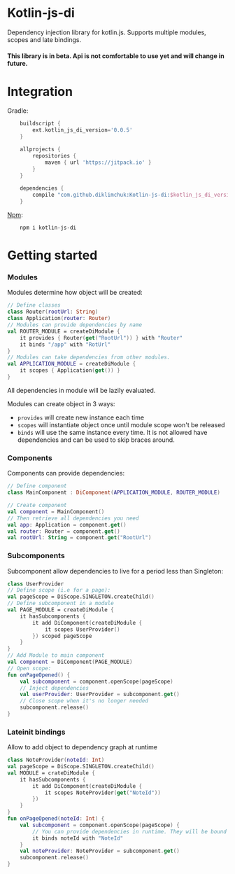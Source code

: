 # Kotlin-js-di
Dependency injection library for kotlin.js. Supports multiple modules, scopes and late bindings.
#### This library is in beta. Api is not comfortable to use yet and will change in future.

# Integration
Gradle:
```groovy
    buildscript {
        ext.kotlin_js_di_version='0.0.5'
    }

    allprojects {
        repositories {
            maven { url 'https://jitpack.io' }
        }
    }
    
    dependencies {
        compile "com.github.diklimchuk:Kotlin-js-di:$kotlin_js_di_version"
    }
```
[Npm](https://www.npmjs.com/package/kotlin-js-di):
```
    npm i kotlin-js-di
```

# Getting started
### Modules
Modules determine how object will be created:
```kotlin
// Define classes
class Router(rootUrl: String)
class Application(router: Router)
// Modules can provide dependencies by name
val ROUTER_MODULE = createDiModule {
    it provides { Router(get("RootUrl")) } with "Router"
    it binds "/app" with "RotUrl"
}
// Modules can take dependencies from other modules.
val APPLICATION_MODULE = createDiModule {
    it scopes { Application(get()) }
}
```
All dependencies in module will be lazily evaluated.

Modules can create object in 3 ways:
* `provides` will create new instance each time
* `scopes` will instantiate object once until module scope won't be released
* `binds` will use the same instance every time. It is not allowed have dependencies and can be used to skip braces around.

### Components
Components can provide dependencies:
```kotlin
// Define component
class MainComponent : DiComponent(APPLICATION_MODULE, ROUTER_MODULE)
```
```kotlin
// Create component
val component = MainComponent()
// Then retrieve all dependencies you need
val app: Application = component.get()
val router: Router = component.get()
val rootUrl: String = component.get("RootUrl")
```

### Subcomponents
Subcomponent allow dependencies to live for a period less than Singleton:
```kotlin
class UserProvider
// Define scope (i.e for a page): 
val pageScope = DiScope.SINGLETON.createChild()
// Define subcomponent in a module
val PAGE_MODULE = createDiModule {
    it hasSubcomponents {
        it add DiComponent(createDiModule {
            it scopes UserProvider()
        }) scoped pageScope
    }
}
// Add Module to main component
val component = DiComponent(PAGE_MODULE)
// Open scope:
fun onPageOpened() {
    val subcomponent = component.openScope(pageScope)
    // Inject dependencies
    val userProvider: UserProvider = subcomponent.get()
    // Close scope when it's no longer needed
    subcomponent.release()
}
```

### Lateinit bindings
Allow to add object to dependency graph at runtime
```kotlin
class NoteProvider(noteId: Int)
val pageScope = DiScope.SINGLETON.createChild()
val MODULE = crateDiModule {
    it hasSubcomponents {
        it add DiComponent(createDiModule {
            it scopes NoteProvider(get("NoteId"))
        })
    }
}
fun onPageOpened(noteId: Int) {
    val subcomponent = component.openScope(pageScope) {
        // You can provide dependencies in runtime. They will be bound to opened scope.
        it binds noteId with "NoteId"
    }
    val noteProvider: NoteProvider = subcomponent.get()
    subcomponent.release()
}
```